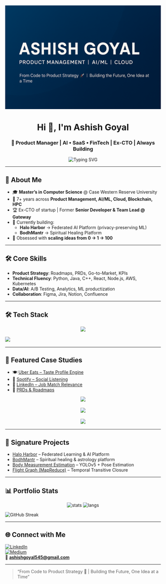 <!-- Profile Banner -->
![Banner](./banner.png) <!-- Upload a banner image to your repo and update the filename -->

<h1 align="center">Hi 👋, I'm Ashish Goyal</h1>
<h3 align="center">🚀 Product Manager | AI • SaaS • FinTech | Ex-CTO | Always Building</h3>

<p align="center">
  <img src="https://readme-typing-svg.demolab.com?font=Fira+Code&size=22&pause=1000&color=F75C7E&center=true&vCenter=true&width=650&lines=From+Code+to+Product+Strategy;7%2B+Years+Building+AI%2C+Cloud%2C+HPC%2C+Blockchain;Always+Learning+%7C+Always+Creating" alt="Typing SVG" />
</p>

---

## 🌟 About Me
- 🎓 **Master’s in Computer Science** @ Case Western Reserve University  
- 💼 7+ years across **Product Management, AI/ML, Cloud, Blockchain, HPC**  
- 🏆 Ex-CTO of startup | Former **Senior Developer & Team Lead @ Gateway**  
- 🚀 Currently building:  
  - **Halo Harbor** → Federated AI Platform (privacy-preserving ML)  
  - **BodhMantr** → Spiritual Healing Platform  
- 🌱 Obsessed with **scaling ideas from 0 → 1 → 100**

---

## 🛠️ Core Skills
- **Product Strategy**: Roadmaps, PRDs, Go-to-Market, KPIs  
- **Technical Fluency**: Python, Java, C++, React, Node.js, AWS, Kubernetes  
- **Data/AI**: A/B Testing, Analytics, ML productization  
- **Collaboration**: Figma, Jira, Notion, Confluence  

---

## 🛠️ Tech Stack

<p align="center">
  <!-- Product / PM Tools -->
  <img src="https://img.shields.io/badge/PM%20Tools-Jira%20%7C%20Confluence%20%7C%20Notion%20%7C%20Figma-blue?style=for-the-badge" />
</p>

<p align="left">
  <!-- Core Technical Comfort -->
  <img src="https://skillicons.dev/icons?i=python,cpp,java,js,react,nodejs,aws,kubernetes,mongodb,git,linux,docker,spark,hadoop" />
</p>

---

## 📂 Featured Case Studies
- 🍽 [Uber Eats – Taste Profile Engine](https://github.com/ashishgoyal545/product-case-studies/tree/main/uber-eats-taste-profile-engine)  
- 🎵 [Spotify – Social Listening](https://github.com/ashishgoyal545/product-case-studies/tree/main/spotify-social-listening)  
- 💼 [LinkedIn – Job Match Relevance](https://github.com/ashishgoyal545/product-case-studies/tree/main/linkedin-job-match-relevance)  
- 📑 [PRDs & Roadmaps](https://github.com/ashishgoyal545/prds-and-roadmaps)  

<p align="center"> <a href="https://github.com/ashishgoyal545/product-case-studies"> <img src="https://img.shields.io/badge/Case%20Studies-Uber%20Eats%20|%20Spotify%20|%20LinkedIn-blueviolet?style=for-the-badge&logo=readthedocs&logoColor=white" /> </a> <br><br> <a href="https://github.com/ashishgoyal545/PRDs-and-Roadmaps"> <img src="https://img.shields.io/badge/PRDs%20%26%20Roadmaps-Templates%20|%20AI%20|%20FinTech-green?style=for-the-badge&logo=bookstack&logoColor=white" /> </a> <br><br> <a href="https://github.com/ashishgoyal545/Analytics-and-Experiments"> <img src="https://img.shields.io/badge/Analytics%20%26%20Experiments-Funnels%20|%20A%2FB%20Tests-orange?style=for-the-badge&logo=chart-bar&logoColor=white" /> </a> </p>

---

## 🧩 Signature Projects
- [Halo Harbor](https://github.com/yourrepo/haloharbor) – Federated Learning & AI Platform  
- [BodhMantr](https://bodhmantr.com) – Spiritual healing & astrology platform  
- [Body Measurement Estimation](https://github.com/yourrepo/body-measurement) – YOLOv5 + Pose Estimation  
- [Flight Graph (MapReduce)](https://github.com/yourrepo/mapreduce-flight) – Temporal Transitive Closure  

---

## 📊 Portfolio Stats
<p align="center">
  <img src="https://github-readme-stats.vercel.app/api?username=ashishgoyal545&show_icons=true&theme=radical" alt="stats"/>
  <img src="https://github-readme-stats.vercel.app/api/top-langs/?username=ashishgoyal545&layout=compact&theme=radical" alt="langs"/>
</p>

![GitHub Streak](https://streak-stats.demolab.com?user=ashishgoyal545&theme=radical)

---

## 🌐 Connect with Me
[![LinkedIn](https://img.shields.io/badge/LinkedIn-Connect-blue?logo=linkedin)](https://linkedin.com/in/ashishgoyal345)  
[![Medium](https://img.shields.io/badge/Medium-Read%20my%20articles-black?logo=medium)](https://medium.com/@ashishgoyal545)  
📧 **ashishgoyal545@gmail.com**  

---

> “From Code to Product Strategy 🚀 | Building the Future, One Idea at a Time”
